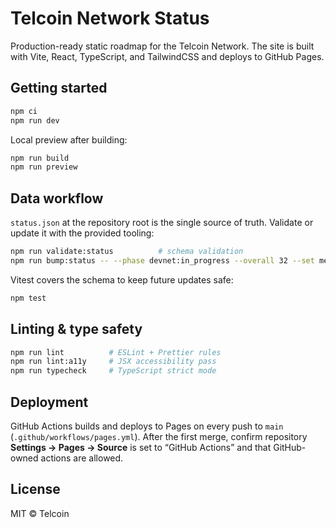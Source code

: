 # Telcoin Network Status

Production-ready static roadmap for the Telcoin Network. The site is built with Vite, React, TypeScript, and TailwindCSS and deploys to GitHub Pages.

## Getting started

```bash
npm ci
npm run dev
```

Local preview after building:

```bash
npm run build
npm run preview
```

## Data workflow

`status.json` at the repository root is the single source of truth. Validate or update it with the provided tooling:

```bash
npm run validate:status          # schema validation
npm run bump:status -- --phase devnet:in_progress --overall 32 --set meta.lastUpdated=auto
```

Vitest covers the schema to keep future updates safe:

```bash
npm test
```

## Linting & type safety

```bash
npm run lint          # ESLint + Prettier rules
npm run lint:a11y     # JSX accessibility pass
npm run typecheck     # TypeScript strict mode
```

## Deployment

GitHub Actions builds and deploys to Pages on every push to `main` (`.github/workflows/pages.yml`). After the first merge, confirm repository **Settings → Pages → Source** is set to “GitHub Actions” and that GitHub-owned actions are allowed.

## License

MIT © Telcoin
